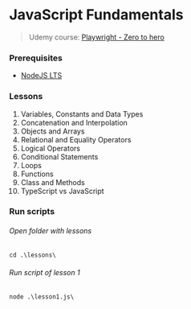 # JavaScript Fundamentals
> Udemy course: [Playwright - Zero to hero](https://www.udemy.com/course/playwright-from-zero-to-hero/learn/lecture/39698722#overview)

### Prerequisites
* [NodeJS LTS](https://nodejs.org/en)

### Lessons
1. Variables, Constants and Data Types
2. Concatenation and Interpolation
3. Objects and Arrays
4. Relational and Equality Operators
5. Logical Operators
6. Conditional Statements
7. Loops
8. Functions
9. Class and Methods
10. TypeScript vs JavaScript

### Run scripts
###### Open folder with lessons
```
cd .\lessons\
```

###### Run script of lesson 1
```
node .\lesson1.js\
```



